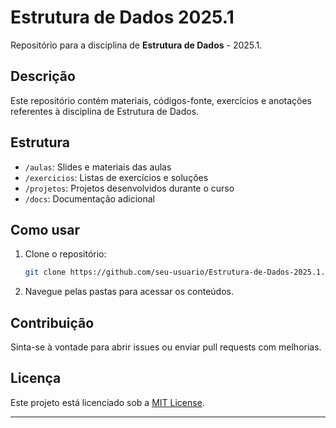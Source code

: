 # Estrutura de Dados 2025.1

Repositório para a disciplina de **Estrutura de Dados** - 2025.1.

## Descrição

Este repositório contém materiais, códigos-fonte, exercícios e anotações referentes à disciplina de Estrutura de Dados.

## Estrutura

- `/aulas`: Slides e materiais das aulas
- `/exercicios`: Listas de exercícios e soluções
- `/projetos`: Projetos desenvolvidos durante o curso
- `/docs`: Documentação adicional

## Como usar

1. Clone o repositório:
    ```bash
    git clone https://github.com/seu-usuario/Estrutura-de-Dados-2025.1.git
    ```
2. Navegue pelas pastas para acessar os conteúdos.

## Contribuição

Sinta-se à vontade para abrir issues ou enviar pull requests com melhorias.

## Licença

Este projeto está licenciado sob a [MIT License](LICENSE).

---